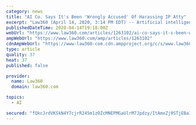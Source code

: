 ```yaml
---
category: news
title: "AI Co. Says It's Been 'Wrongly Accused' Of Harassing IP Atty"
excerpt: "Law360 (April 14, 2020, 3:14 PM EDT) -- Artificial intelligence startup Mycroft AI is fighting allegations that its founder is responsible for a harassment campaign against a patent owner's counsel, telling a Missouri federal judge that the founder has been \"carelessly and wrongly accused.\" In an opposition brief Monday, Mycroft disputed Voice ..."
publishedDateTime: 2020-04-14T19:18:00Z
webUrl: "https://www.law360.com/articles/1263102/ai-co-says-it-s-been-wrongly-accused-of-harassing-ip-atty"
ampWebUrl: "https://www.law360.com/amp/articles/1263102"
cdnAmpWebUrl: "https://www-law360-com.cdn.ampproject.org/c/s/www.law360.com/amp/articles/1263102"
type: article
quality: 37
heat: 37
published: false

provider:
  name: Law360
  domain: law360.com

topics:
  - AI

secured: "fQkcJrdVKSkN4Y7cjrR245m1zOZcMNEPMGaUlrM7Jpdzy/ItAmxZj9STjEBaI2fYDD2g1idza9xpXPfFFr/wP6TrdnWUAO0e/UWg9KUhOB+al2roDSP05ENfXJ+xxsZDf4RVTYpFLT126Gi1B4cYQa0GjjyibFA+KGTQqbH3L8GQ+6KmeWy26y7T13VQhPkq3MBJnzDKFCuKCC7En+9+Rbkhhi+ihbFqL5a+NYCYDvEjW15qWpt+EF+fAOvTrMV7NBKGsXxDRv1D0il42hpCN8nq5QGcxn7vWvYOd/m7G0JNRZhnyxPRyDxV/y/EP4Xr;7acYpcnkjcvQfRI3DvOf8g=="
---
```


